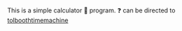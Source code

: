 This is a simple calculator :abacus: program. :question: can be directed to [tolboothtimemachine](https://github.com/tolboothtimemachine)
